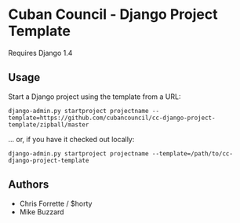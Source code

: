 Cuban Council - Django Project Template
=============

Requires Django 1.4

Usage
-------------

Start a Django project using the template from a URL:

    django-admin.py startproject projectname --template=https://github.com/cubancouncil/cc-django-project-template/zipball/master

... or, if you have it checked out locally:

    django-admin.py startproject projectname --template=/path/to/cc-django-project-template

## Authors ##
* Chris Forrette / $horty
* Mike Buzzard